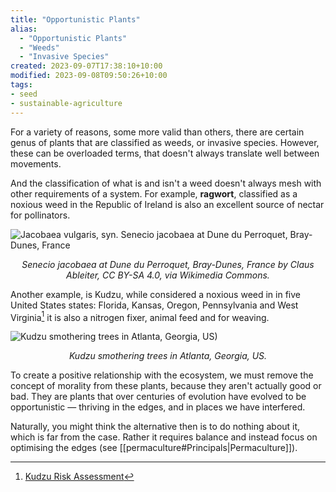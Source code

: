 ```yaml
---
title: "Opportunistic Plants"
alias:
  - "Opportunistic Plants"
  - "Weeds"
  - "Invasive Species"
created: 2023-09-07T17:38:10+10:00
modified: 2023-09-08T09:50:26+10:00
tags:
- seed
- sustainable-agriculture
---
```


For a variety of reasons, some more valid than others, there are certain genus of plants that are classified as weeds, or invasive species. However, these can be overloaded terms, that doesn't always translate well between movements.

And the classification of what is and isn't a weed doesn't always mesh with other requirements of a system. For example, **ragwort**, classified as a noxious weed in the Republic of Ireland is also an excellent source of nectar for pollinators.

![Jacobaea vulgaris, syn. Senecio jacobaea at Dune du Perroquet, Bray-Dunes, France](imgs/opportunistic-plants-1.png)
*<center>Senecio jacobaea at Dune du Perroquet, Bray-Dunes, France by Claus Ableiter, CC BY-SA 4.0, via Wikimedia Commons.</center>*

Another example, is Kudzu, while considered a noxious weed in in five United States states: Florida, Kansas, Oregon, Pennsylvania and West Virginia[^1] it is also a nitrogen fixer, animal feed and for weaving.

![Kudzu smothering trees in Atlanta, Georgia, US)](imgs/opportunistic-plants.png)
*<center>Kudzu smothering trees in Atlanta, Georgia, US.</center>*

To create a positive relationship with the ecosystem, we must remove the concept of morality from these plants, because they aren't actually good or bad. They are plants that over centuries of evolution have evolved to be opportunistic — thriving in the edges, and in places we have interfered.

Naturally, you might think the alternative then is to do nothing about it, which is far from the case. Rather it requires balance and instead focus on optimising the edges (see [[permaculture#Principals|Permaculture]]).

[^1]: [Kudzu Risk Assessment](https://www.daf.qld.gov.au/__data/assets/pdf_file/0004/74137/IPA-Kudzu-Risk-Assessment.pdf)